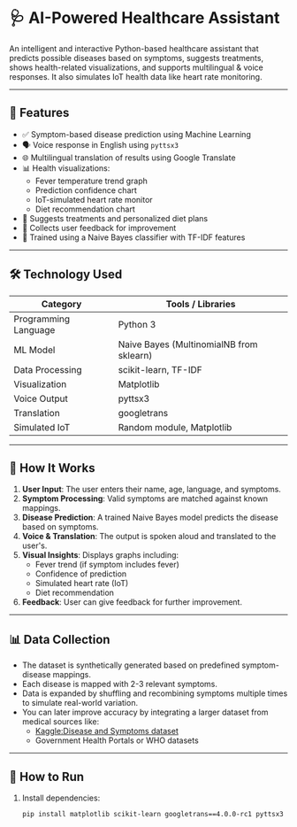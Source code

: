 # 🩺 AI-Powered Healthcare Assistant

An intelligent and interactive Python-based healthcare assistant that predicts possible diseases based on symptoms, suggests treatments, shows health-related visualizations, and supports multilingual & voice responses. It also simulates IoT health data like heart rate monitoring.

---

## 🚀 Features

- ✅ Symptom-based disease prediction using Machine Learning
- 🗣️ Voice response in English using `pyttsx3`
- 🌐 Multilingual translation of results using Google Translate
- 📊 Health visualizations:
  - Fever temperature trend graph
  - Prediction confidence chart
  - IoT-simulated heart rate monitor
  - Diet recommendation chart
- 🥗 Suggests treatments and personalized diet plans
- 🔁 Collects user feedback for improvement
- 🧠 Trained using a Naive Bayes classifier with TF-IDF features

---

## 🛠️ Technology Used

| Category            | Tools / Libraries                         |
|---------------------|-------------------------------------------|
| Programming Language| Python 3                                  |
| ML Model            | Naive Bayes (MultinomialNB from sklearn)  |
| Data Processing     | scikit-learn, TF-IDF                      |
| Visualization       | Matplotlib                               |
| Voice Output        | pyttsx3                                   |
| Translation         | googletrans                               |
| Simulated IoT       | Random module, Matplotlib                 |

---

## 🔄 How It Works

1. **User Input**: The user enters their name, age, language, and symptoms.
2. **Symptom Processing**: Valid symptoms are matched against known mappings.
3. **Disease Prediction**: A trained Naive Bayes model predicts the disease based on symptoms.
4. **Voice & Translation**: The output is spoken aloud and translated to the user's.
5. **Visual Insights**: Displays graphs including:
   - Fever trend (if symptom includes fever)
   - Confidence of prediction
   - Simulated heart rate (IoT)
   - Diet recommendation
6. **Feedback**: User can give feedback for further improvement.

---

## 📊 Data Collection

- The dataset is synthetically generated based on predefined symptom-disease mappings.
- Each disease is mapped with 2-3 relevant symptoms.
- Data is expanded by shuffling and recombining symptoms multiple times to simulate real-world variation.
- You can later improve accuracy by integrating a larger dataset from medical sources like:
  - [Kaggle:Disease and Symptoms dataset](https://www.kaggle.com)
  - Government Health Portals or WHO datasets

---

## 📌 How to Run

1. Install dependencies:
   ```bash
   pip install matplotlib scikit-learn googletrans==4.0.0-rc1 pyttsx3

